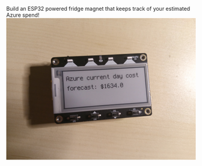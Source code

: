 Build an ESP32 powered fridge magnet that keeps track of your estimated Azure spend!
![](/img/Wood.jpg)
